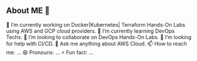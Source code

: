 About ME 👋
---------------------
🔭 I’m currently working on Docker|Kubernetes| Terraform Hands-On Labs using AWS and GCP cloud providers.
🌱 I’m currently learning DevOps Techs.
👯 I’m looking to collaborate on DevOps Hands-On Labs.
🤔 I’m looking for help with CI/CD.
💬 Ask me anything about AWS Cloud.
📫 How to reach me: ...
😄 Pronouns: ...
⚡ Fun fact: ...

